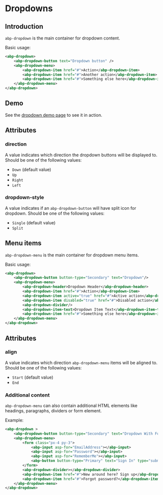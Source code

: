 # Dropdowns

## Introduction

`abp-dropdown` is the main container for dropdown content. 

Basic usage:

````xml
<abp-dropdown>
    <abp-dropdown-button text="Dropdown button" />
    <abp-dropdown-menu>
        <abp-dropdown-item href="#">Action</abp-dropdown-item>
        <abp-dropdown-item href="#">Another action</abp-dropdown-item>
        <abp-dropdown-item href="#">Something else here</abp-dropdown-item>
    </abp-dropdown-menu>
</abp-dropdown>
````



## Demo

See the [dropdown demo page](https://bootstrap-taghelpers.abp.io/Components/Dropdowns) to see it in action.

## Attributes

### direction

A value indicates which direction the dropdown buttons will be displayed to. Should be one of the following values:

* `Down` (default value)
* `Up`
* `Right`
* `Left`

### dropdown-style

A value indicates if an `abp-dropdown-button` will have split icon for dropdown. Should be one of the following values:

* `Single` (default value)
* `Split`



## Menu items

`abp-dropdown-menu` is the main container for dropdown menu items. 

Basic usage:

````xml
<abp-dropdown>
    <abp-dropdown-button button-type="Secondary" text="Dropdown"/>
    <abp-dropdown-menu>
        <abp-dropdown-header>Dropdown Header</abp-dropdown-header>
        <abp-dropdown-item href="#">Action</abp-dropdown-item>
        <abp-dropdown-item active="true" href="#">Active action</abp-dropdown-item>
        <abp-dropdown-item disabled="true" href="#">Disabled action</abp-dropdown-item>
        <abp-dropdown-divider/>
        <abp-dropdown-item-text>Dropdown Item Text</abp-dropdown-item-text>
        <abp-dropdown-item href="#">Something else here</abp-dropdown-item>
    </abp-dropdown-menu>
</abp-dropdown>
````

## Attributes

### align

A value indicates which direction `abp-dropdown-menu` items will be aligned to. Should be one of the following values:

* `Start` (default value)
* `End`

### Additional content

`abp-dropdown-menu` can also contain additional HTML elements like headings, paragraphs, dividers or form element.

Example:

````xml
<abp-dropdown >
    <abp-dropdown-button button-type="Secondary" text="Dropdown With Form"/>
    <abp-dropdown-menu>
        <form class="px-4 py-3">
            <abp-input asp-for="EmailAddress"></abp-input>
            <abp-input asp-for="Password"></abp-input>
            <abp-input asp-for="RememberMe"></abp-input>
            <abp-button button-type="Primary" text="Sign In" type="submit" />
        </form>
        <abp-dropdown-divider></abp-dropdown-divider>
        <abp-dropdown-item href="#">New around here? Sign up</abp-dropdown-item>
        <abp-dropdown-item href="#">Forgot password?</abp-dropdown-item>
    </abp-dropdown-menu>
</abp-dropdown>
````
